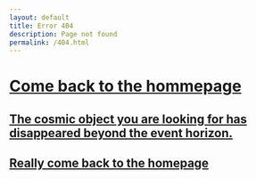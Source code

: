 ```yaml
---
layout: default
title: Error 404
description: Page not found
permalink: /404.html
---
```


# [Come back to the hommepage](https://www.youtube.com/watch?v=dQw4w9WgXcQ)

## [The cosmic object you are looking for has disappeared beyond the event horizon.](https://www.nasa.gov/404/)

## [Really come back to the homepage](index.md)
